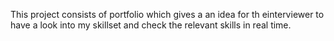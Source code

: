 This project consists of portfolio which gives a an idea for th einterviewer to have a look into my skillset and check the relevant skills in real time.